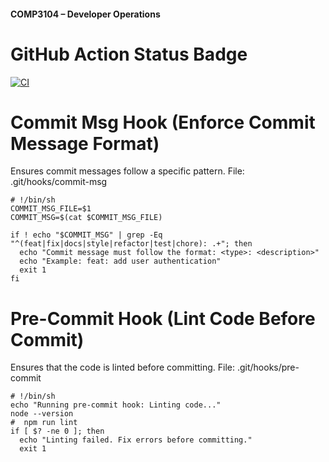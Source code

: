 #### COMP3104 – Developer Operations


# GitHub Action Status Badge
[![CI](https://github.com/chanmxim/COMP3104/actions/workflows/ci.yml/badge.svg)](https://github.com/chanmxim/COMP3104/actions/workflows/ci.yml)

# Commit Msg Hook (Enforce Commit Message Format)
Ensures commit messages follow a specific pattern.
File: .git/hooks/commit-msg

```
# !/bin/sh
COMMIT_MSG_FILE=$1
COMMIT_MSG=$(cat $COMMIT_MSG_FILE)

if ! echo "$COMMIT_MSG" | grep -Eq "^(feat|fix|docs|style|refactor|test|chore): .+"; then
  echo "Commit message must follow the format: <type>: <description>"
  echo "Example: feat: add user authentication"
  exit 1
fi
```

# Pre-Commit Hook (Lint Code Before Commit)

Ensures that the code is linted before committing.
File: .git/hooks/pre-commit
```
# !/bin/sh
echo "Running pre-commit hook: Linting code..."
node --version
#  npm run lint
if [ $? -ne 0 ]; then
  echo "Linting failed. Fix errors before committing."
  exit 1
```
